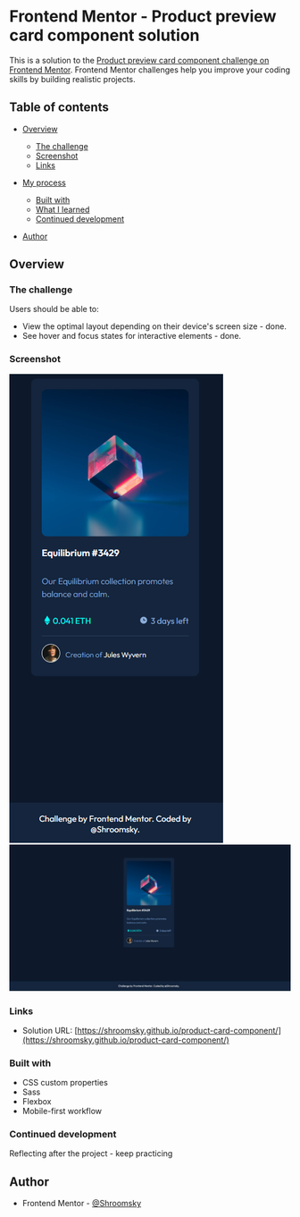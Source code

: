 # Frontend Mentor - Product preview card component solution

This is a solution to the [Product preview card component challenge on Frontend Mentor](https://www.frontendmentor.io/challenges/product-preview-card-component-GO7UmttRfa). Frontend Mentor challenges help you improve your coding skills by building realistic projects.

## Table of contents

- [Overview](#overview)
  - [The challenge](#the-challenge)
  - [Screenshot](#screenshot)
  - [Links](#links)
- [My process](#my-process)

  - [Built with](#built-with)
  - [What I learned](#what-i-learned)
  - [Continued development](#continued-development)

- [Author](#author)

## Overview

### The challenge

Users should be able to:

- View the optimal layout depending on their device's screen size - done.
- See hover and focus states for interactive elements - done.

### Screenshot

![./Screenshot_1.png](./Screenshot_1.png)
![./Screenshot_2.png](./Screenshot_2.png)

### Links

- Solution URL: [https://shroomsky.github.io/product-card-component/](https://shroomsky.github.io/product-card-component/)

### Built with

- CSS custom properties
- Sass
- Flexbox
- Mobile-first workflow

### Continued development

Reflecting after the project - keep practicing

## Author

- Frontend Mentor - [@Shroomsky](https://www.frontendmentor.io/profile/Shroomsky)
